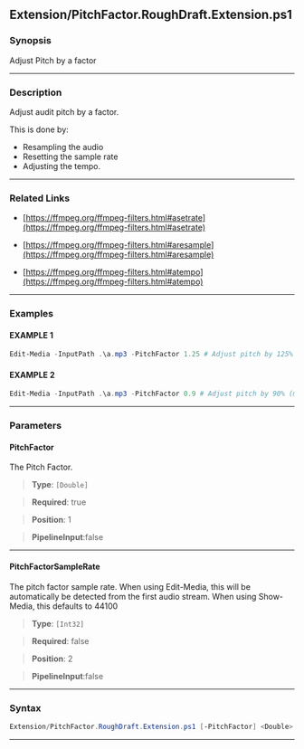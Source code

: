 
Extension/PitchFactor.RoughDraft.Extension.ps1
----------------------------------------------
### Synopsis
Adjust Pitch by a factor

---
### Description

Adjust audit pitch by a factor.

This is done by:
* Resampling the audio
* Resetting the sample rate
* Adjusting the tempo.

---
### Related Links
* [https://ffmpeg.org/ffmpeg-filters.html#asetrate](https://ffmpeg.org/ffmpeg-filters.html#asetrate)



* [https://ffmpeg.org/ffmpeg-filters.html#aresample](https://ffmpeg.org/ffmpeg-filters.html#aresample)



* [https://ffmpeg.org/ffmpeg-filters.html#atempo](https://ffmpeg.org/ffmpeg-filters.html#atempo)



---
### Examples
#### EXAMPLE 1
```PowerShell
Edit-Media -InputPath .\a.mp3 -PitchFactor 1.25 # Adjust pitch by 125% (making audio more high pitched)
```

#### EXAMPLE 2
```PowerShell
Edit-Media -InputPath .\a.mp3 -PitchFactor 0.9 # Adjust pitch by 90% (making audio lower pitched)
```

---
### Parameters
#### **PitchFactor**

The Pitch Factor.



> **Type**: ```[Double]```

> **Required**: true

> **Position**: 1

> **PipelineInput**:false



---
#### **PitchFactorSampleRate**

The pitch factor sample rate.
When using Edit-Media, this will be automatically be detected from the first audio stream.
When using Show-Media, this defaults to 44100



> **Type**: ```[Int32]```

> **Required**: false

> **Position**: 2

> **PipelineInput**:false



---
### Syntax
```PowerShell
Extension/PitchFactor.RoughDraft.Extension.ps1 [-PitchFactor] <Double> [[-PitchFactorSampleRate] <Int32>] [<CommonParameters>]
```
---




